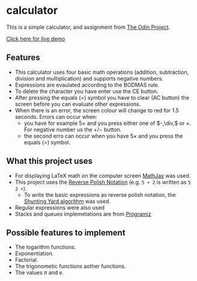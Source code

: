 # calculator

This is a simple calculator, and assignment from [The Odin Project](https://www.theodinproject.com/lessons/foundations-calculator).

[Click here for live demo](https://thabomcodes.github.io/calculator/)

## Features

- This calculator uses four basic math operations (addition, subtraction, division and multiplication) and supports negative numbers.
- Expressions are evaulated according to the BODMAS rule.
- To delete the character you have enter use the CE button.
- After pressing the equals (=) symbol you have to clear (AC button) the screen before you
  can evaluate other expressions.
- When there is an error, the screen colour will change to red for 1.5 seconds.
  Errors can occur when:
  - you have for example $5\times$ and you press either one of $-,\div,\$ or $\times$. For negative number us the $+/-$ button.
  - the second erro can occur when you have $5\times$ and you press the equals (=) symbol.

## What this project uses

- For displaying LaTeX math on the computer screen [MathJax](https://www.mathjax.org/) was used.
- This project uses the [Reverse Polish Notation](https://en.wikipedia.org/wiki/Reverse_Polish_notation) (e.g. `5 + 2` is written as `5 2 +`).
  - To write the basic expressions as reverse polish notation, the [Shunting Yard algorithm](https://en.wikipedia.org/wiki/Shunting_yard_algorithm) was used.
- Regular expressions were also used
- Stacks and queues implemetations are from [Programiz](https://www.programiz.com/)

## Possible features to implement

- The logarithm functions.
- Exponentiation.
- Factorial.
- The trigonometic functions aother functions.
- The values $\pi$ and $e$.

